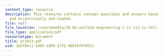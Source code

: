 ```yaml
---
content_type: resource
description: This resource contains concept questions and answers based on clamped-free
  and eccentrically end-loaded.
file: null
file_location: /coursemedia/16-01-unified-engineering-i-ii-iii-iv-fall-2005-spring-2006/1bd7bbc11495ed5027f2906fbf9f851c_prsm13.pdf
file_type: application/pdf
resourcetype: Document
title: prsm13.pdf
uid: 1bd7bbc1-1495-ed50-27f2-906fbf9f851c
---
```

